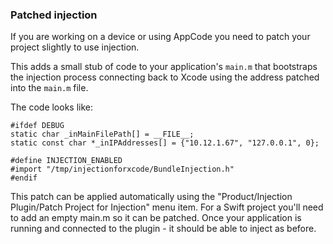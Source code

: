 ### Patched injection

If you are working on a device or using AppCode you need to patch your project slightly
to use injection. 

This adds a small stub of code to your application's `main.m` that bootstraps
the injection process connecting back to Xcode using the address patched into the `main.m` file.

The code looks like:

```objc
#ifdef DEBUG
static char _inMainFilePath[] = __FILE__;
static const char *_inIPAddresses[] = {"10.12.1.67", "127.0.0.1", 0};

#define INJECTION_ENABLED
#import "/tmp/injectionforxcode/BundleInjection.h"
#endif
```

This patch can be applied automatically using the "Product/Injection Plugin/Patch Project for Injection"
menu item. For a Swift project you'll need to add an empty main.m so it can be patched. Once
your application is running and connected to the plugin - it should be able to inject as before.
